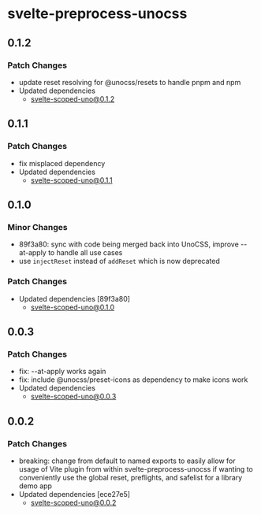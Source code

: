 # svelte-preprocess-unocss

## 0.1.2

### Patch Changes

- update reset resolving for @unocss/resets to handle pnpm and npm
- Updated dependencies
  - svelte-scoped-uno@0.1.2

## 0.1.1

### Patch Changes

- fix misplaced dependency
- Updated dependencies
  - svelte-scoped-uno@0.1.1

## 0.1.0

### Minor Changes

- 89f3a80: sync with code being merged back into UnoCSS, improve --at-apply to handle all use cases
- use `injectReset` instead of `addReset` which is now deprecated

### Patch Changes

- Updated dependencies [89f3a80]
  - svelte-scoped-uno@0.1.0

## 0.0.3

### Patch Changes

- fix: --at-apply works again
- fix: include @unocss/preset-icons as dependency to make icons work
- Updated dependencies
  - svelte-scoped-uno@0.0.3

## 0.0.2

### Patch Changes

- breaking: change from default to named exports to easily allow for usage of Vite plugin from within svelte-preprocess-unocss if wanting to conveniently use the global reset, preflights, and safelist for a library demo app
- Updated dependencies [ece27e5]
  - svelte-scoped-uno@0.0.2
